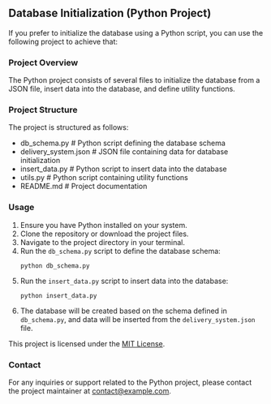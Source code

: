 ## Database Initialization (Python Project)

If you prefer to initialize the database using a Python script, you can use the following project to achieve that:

### Project Overview

The Python project consists of several files to initialize the database from a JSON file, insert data into the database, and define utility functions.

### Project Structure

The project is structured as follows:

 - db_schema.py # Python script defining the database schema
 - delivery_system.json # JSON file containing data for database initialization
 - insert_data.py # Python script to insert data into the database
 - utils.py # Python script containing utility functions
 - README.md # Project documentation


### Usage

1. Ensure you have Python installed on your system.
2. Clone the repository or download the project files.
3. Navigate to the project directory in your terminal.
4. Run the `db_schema.py` script to define the database schema:
    ```
    python db_schema.py
    ```
5. Run the `insert_data.py` script to insert data into the database:
    ```
    python insert_data.py
    ```
6. The database will be created based on the schema defined in `db_schema.py`, and data will be inserted from the `delivery_system.json` file.


This project is licensed under the [MIT License](LICENSE).

### Contact

For any inquiries or support related to the Python project, please contact the project maintainer at [contact@example.com](mailto:contact@example.com).
